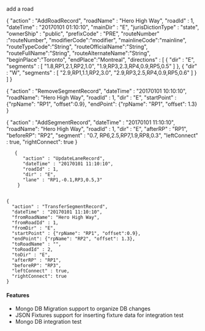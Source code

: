 add a road

{
    "action" : "AddRoadRecord",
    "roadName" : "Hero High Way",
    "roadId" : 1,
    "dateTime" : "20170101 01:10:10",
    "mainDir" : "E",
    "jurisDictionType" : "state",
    "ownerShip" : "public",
    "prefixCode" : "PRE",
    "routeNumber" :"routeNumber",
    "modifierCode":"modifier",
    "mainlineCode":"mainline",
    "routeTypeCode":"String",
    "routeOfficialName":"String",
	"routeFullName":"String",
	"routeAlternateName":"String",
	"beginPlace":"Toronto",
	"endPlace":"Montreal",
    "directions" : [
        {
            "dir" : "E",
            "segments" : [
                "1.8,RP1,2.1,RP2,1.0",
                "1.9,RP3,2.3,RP4,0.9,RP5,0.5"
            ]
        },
        {
            "dir" : "W",
            "segments" : [
                "2.9,RP1,1.1,RP2,3.0",
                "2.9,RP3,2.5,RP4,0.9,RP5,0.6"
            ]
        }
    ]
}


  {
    "action" : "RemoveSegmentRecord",
    "dateTime" : "20170101 10:10:10",
    "roadName": "Hero High Way",
    "roadId" : 1,
    "dir" : "E",
    "startPoint" : {"rpName": "RP1", "offset":0.9}, "endPoint": {"rpName": "RP1", "offset": 1.3}
  }

   {
      "action" : "AddSegmentRecord",
      "dateTime" : "20170101 11:10:10",
      "roadName": "Hero High Way",
      "roadId" : 1,
      "dir" : "E",
      "afterRP" : "RP1",
      "beforeRP": "RP2",
      "segment" : "0.7, RP6,2.5,RP7,1.9,RP8,0.3",
      "leftConnect" : true,
      "rightConnect": true
    }

       {
          "action" : "UpdateLaneRecord",
          "dateTime" : "20170101 11:10:10",
          "roadId" : 1,
          "dir" : "E",
          "lane" : "RP1,-0.1,RP3,0.5,3"
        }


    {
      "action" : "TransferSegmentRecord",
      "dateTime" : "20170101 11:10:10",
      "fromRoadName": "Hero High Way",
      "fromRoadId" : 1,
      "fromDir" : "E",
      "startPoint" : {"rpName": "RP1", "offset":0.9},
      "endPoint": {"rpName": "RP2", "offset": 1.3},
      "toRoadName" : "",
      "toRoadId" : 2,
      "toDir" : "E",
      "afterRP" : "RP1",
      "beforeRP": "RP3",
      "leftConnect" : true,
      "rightConnect": true
    }


#### Features
* Mongo DB Migration support to organize DB changes
* JSON Fixtures support for inserting fixture data for integration test
* Mongo DB integration test
